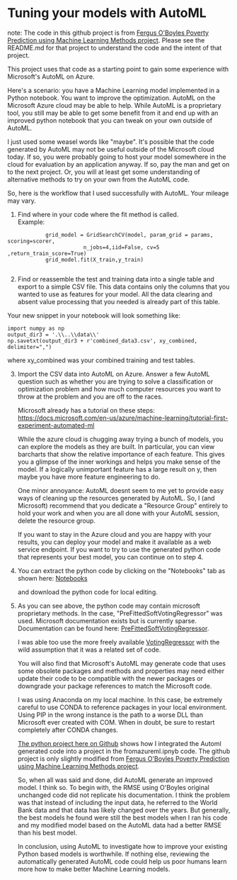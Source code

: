 # Tuning your models with AutoML

note: The code in this github project is from [Fergus O'Boyles Poverty Prediction using Machine Learning Methods project](https://github.com/FergusOBoyle/sustainable-dev-goals-forecasting). Please see the README.md for that project to understand
the code and the intent of that project.

This project uses that code as a starting point to gain some experience with Microsoft's AutoML on Azure.

Here's a scenario: you have a Machine Learning model implemented in a Python notebook.  You want to improve the optimization.  AutoML on the Microsoft Azure cloud may be able to help. While AutoML is a proprietary tool, you still may be able to get some benefit from it and end up with an improved python notebook that you can tweak on your own outside of AutoML.

I just used some weasel words like "maybe".  It's possible that the code generated by AutoML may not be useful outside of the Microsoft cloud today.  If so, you were probably going to host your model somewhere in the cloud for evaluation by an application anyway. If so, pay the man and get on to the next project.  Or, you will at least get some understanding of alternative methods to try on your own from the AutoML code.

So, here is the workflow that I used successfully with AutoML. Your mileage may vary.

1. Find where in your code where the fit method is called.  
   Example: 
   
```
            grid_model = GridSearchCV(model, param_grid = params, scoring=scorer,
                        n_jobs=4,iid=False, cv=5 ,return_train_score=True)
            grid_model.fit(X_train,y_train) 
            
```

2. Find or reassemble the test and training data into a single table and export to a simple CSV file. This data contains only the columns that you wanted to use as features for your model.  All the data clearing and absent value processing that you needed is already part of this table.

Your new snippet in your notebook will look something like:

```
import numpy as np
output_dir3 = '.\\..\\data\\'
np.savetxt(output_dir3 + r'combined_data3.csv', xy_combined, delimiter=",")
```

where xy_combined was your combined training and test tables.

3. Import the CSV data into AutoML on Azure.  Answer a few AutoML question such as whether you are 
   trying to solve a classification or optimization problem and how much computer resources you want 
   to throw at the problem and you are off to the races.
   
   Microsoft already has a tutorial on these steps: 
   https://docs.microsoft.com/en-us/azure/machine-learning/tutorial-first-experiment-automated-ml 
   
   While the azure cloud is chugging away trying a bunch of models, you can explore the models
   as they are built. In particular, you can view barcharts that show the relative importance of
   each feature.  This gives you a glimpse of the inner workings and 
   helps you make sense of the model.  If a logically unimportant feature has a large result 
   on y, then maybe you have more feature engineering to do.
   
   One minor annoyance: AutoML doesnt seem to me yet to provide easy ways of cleaning up the
   resources generated by AutoML. So, I (and Microsoft) recommend that you dedicate a "Resource Group" entirely
   to hold your work and when you are all done with your AutoML session, delete the resource group.
   
   If you want to stay in the Azure cloud and you are happy with your results, you can deploy your
   model and make it available as a web service endpoint.  If you want to try to use the generated
   python code that represents your best model, you can continue on to step 4.
   
4. You can extract the python code by clicking on the "Notebooks" tab as shown here:
   [Notebooks](/azurenotebook2.png)
   
   and download the python code for local editing.
   
5. As you can see above, the python code may contain microsoft proprietary methods.  In the case, 
   "PreFittedSoftVotingRegressor" was used.  Microsoft documentation exists but is currently sparse.
   Documentation can be found here: [PreFittedSoftVotingRegressor](https://docs.microsoft.com/en-us/python/api/azureml-automl-runtime/azureml.automl.runtime.shared.model_wrappers.prefittedsoftvotingregressor?view=azure-ml-py).
   
   I was able too use the more freely available 
   [VotingRegressor](https://scikit-learn.org/stable/modules/generated/sklearn.ensemble.VotingRegressor.html)
   with the wild assumption that it was a related set of code.
   
   You will also find that Microsoft's AutoML may generate code that uses some obsolete packages and methods 
   and properties may need either update their code to be compatible with the newer packages or downgrade your
   package references to match the Microsoft code.
   
   I was using Anaconda on my local machine.  In this case, be extremely careful to use CONDA to reference packages
   in your local environment. Using PIP in the wrong instance is the path to a worse DLL than Microsoft ever
   created with COM.
   When in doubt, be sure to restart completely after CONDA changes.
   
   [The python project here on Github](https://github.com/jgrenadier/human) shows how I integrated the Automl generated code into
   a project in the fromazureml.ipnyb code.  The github project is only slightly modified from 
   [Fergus O'Boyles Poverty Prediction using Machine Learning Methods project](https://github.com/FergusOBoyle/sustainable-dev-goals-forecasting).
   
   So, when all was said and done, did AutoML generate an improved model. I think so.  To begin with, the RMSE using O'Boyles
   original unchanged code did not replicate his documentation. I think the problem was that instead of 
   including the input data, he referred to the World Bank data and that data has likely changed over the years.
   But generally, the best models he found were still the best models when I ran his code and my modified model based on
   the AutoML data had a better RMSE than his best model.
   
   In conclusion,  using AutoML to investigate how to improve your existing Python based models is worthwhile.  If nothing else, 
   reviewing the automatically generated AutoML code could help us poor humans learn more how to make better Machine Learning models.
   
   




